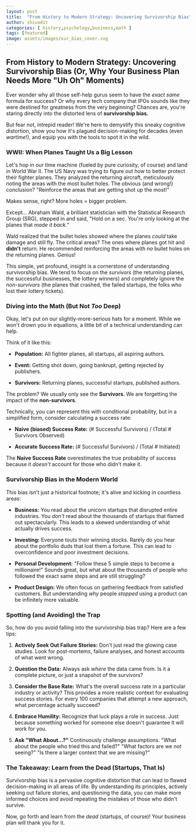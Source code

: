 ```yaml
---
layout: post
title:  "From History to Modern Strategy: Uncovering Survivorship Bias"
author: shivodit
categories: [ history,psychology,business,math ]
tags: [featured]
image: assets/images/sur_bias_cover.svg
---
```

## From History to Modern Strategy: Uncovering Survivorship Bias (Or, Why Your Business Plan Needs More "Uh Oh" Moments)

Ever wonder why all those self-help gurus seem to have the *exact same* formula for success? Or why every tech company that IPOs sounds like they were destined for greatness from the very beginning? Chances are, you're staring directly into the distorted lens of **survivorship bias.**

But fear not, intrepid reader! We're here to demystify this sneaky cognitive distortion, show you how it's plagued decision-making for decades (even *wartime*!), and equip you with the tools to spot it in the wild.

### WWII: When Planes Taught Us a Big Lesson

Let's hop in our time machine (fueled by pure curiosity, of course) and land in World War II.  The US Navy was trying to figure out how to better protect their fighter planes.  They analyzed the returning aircraft, meticulously noting the areas with the most bullet holes.  The obvious (and wrong!) conclusion? "Reinforce the areas that are getting shot up the most!"

Makes sense, right? More holes = bigger problem.

Except… Abraham Wald, a brilliant statistician with the Statistical Research Group (SRG), stepped in and said, "Hold on a sec. You're only looking at the planes that *made it back.*"

Wald realized that the bullet holes showed where the planes *could* take damage and still fly. The critical areas?  The ones where planes got hit and **didn't** return.  He recommended reinforcing the areas with *no* bullet holes on the returning planes. Genius!

This simple, yet profound, insight is a cornerstone of understanding survivorship bias. We tend to focus on the *survivors* (the returning planes, the successful businesses, the lottery winners) and completely ignore the *non-survivors* (the planes that crashed, the failed startups, the folks who lost their lottery tickets).
### Diving into the Math (But Not *Too* Deep)

Okay, let's put on our slightly-more-serious hats for a moment. While we won't drown you in equations, a little bit of a technical understanding can help.

Think of it like this:

*   **Population:** All fighter planes, all startups, all aspiring authors.

*   **Event:** Getting shot down, going bankrupt, getting rejected by publishers.

*   **Survivors:** Returning planes, successful startups, published authors.

The problem? We usually only see the **Survivors**. We are forgetting the impact of the **non-survivors**.

Technically, you can represent this with conditional probability, but in a simplified form, consider calculating a success rate:

*   **Naive (biased) Success Rate:** (# Successful Survivors) / (Total # Survivors Observed)

*   **Accurate Success Rate:** (# Successful Survivors) / (Total # Initiated)

The **Naive Success Rate** overestimates the true probability of success because it *doesn't* account for those who didn't make it.

### Survivorship Bias in the Modern World

This bias isn't just a historical footnote; it's alive and kicking in countless areas:

*   **Business:** You read about the unicorn startups that disrupted entire industries. You *don't* read about the thousands of startups that flamed out spectacularly. This leads to a skewed understanding of what actually drives success.

*   **Investing:** Everyone touts their winning stocks.  Rarely do you hear about the portfolio duds that lost them a fortune.  This can lead to overconfidence and poor investment decisions.

*   **Personal Development:**  "Follow these 5 simple steps to become a millionaire!"  Sounds great, but what about the thousands of people who followed the exact same steps and are still struggling?

*   **Product Design:** We often focus on gathering feedback from satisfied customers.  But understanding *why* people *stopped* using a product can be infinitely more valuable.

###  Spotting (and Avoiding) the Trap

So, how do you avoid falling into the survivorship bias trap? Here are a few tips:

1.  **Actively Seek Out Failure Stories:**  Don't just read the glowing case studies.  Look for post-mortems, failure analyses, and honest accounts of what went wrong.

2.  **Question the Data:**  Always ask *where* the data came from.  Is it a complete picture, or just a snapshot of the survivors?

3.  **Consider the Base Rate:**  What's the overall success rate in a particular industry or activity?  This provides a more realistic context for evaluating success stories. For every 100 companies that attempt a new approach, what percentage actually succeed?

4.  **Embrace Humility:**  Recognize that luck plays a role in success.  Just because something worked for someone else doesn't guarantee it will work for you.

5.  **Ask "What About...?"** Continuously challenge assumptions. "What about the people who tried this and failed?" "What factors are we *not* seeing?" "Is there a larger context that we are missing?"

### The Takeaway: Learn from the Dead (Startups, That Is)

Survivorship bias is a pervasive cognitive distortion that can lead to flawed decision-making in all areas of life. By understanding its principles, actively seeking out failure stories, and questioning the data, you can make more informed choices and avoid repeating the mistakes of those who didn't survive.

Now, go forth and learn from the *dead* (startups, of course)! Your business plan will thank you for it.
